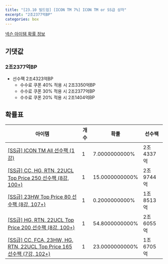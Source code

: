 ```yaml
---
title: "[23.10 빌드업] [ICON TM 7%] ICON TM or SS급 상자"
excerpt: "2조2377억BP"
categories: box
---
```

[넥슨 아이템 확률 정보](http://iteminfo.nexon.com/probability/fco?sn=7574)

## 기댓값
### 2조2377억BP
- 선수팩 2조4323억BP
  - 수수료 쿠폰 40% 적용 시 2조3350억BP
  - 수수료 쿠폰 30% 적용 시 2조2377억BP
  - 수수료 쿠폰 20% 적용 시 2조1404억BP


## 확률표

|아이템|개수|확률|선수팩|
|---|---|---|---|
|[[SS급] ICON TM All 선수팩 (1강)](/player/7355)|1|7.0000000000%|2조4337억|
|[[SS급] CC, HG, RTN, 22UCL Top Price 250 선수팩 (8강, 100+)](/player/7554)|1|15.0000000000%|2조9744억|
|[[SS급] 23HW Top Price 80 선수팩 (8강, 107+)](/player/7563)|1|0.2000000000%|1조8513억|
|[[SS급] HG, RTN, 22UCL Top Price 200 선수팩 (8강, 100+)](/player/7555)|1|54.8000000000%|2조6055억|
|[[SS급] CC, FCA, 23HW, HG, RTN, 22UCL Top Price 165 선수팩 (7강, 102+)](/player/7556)|1|23.0000000000%|1조6705억|
